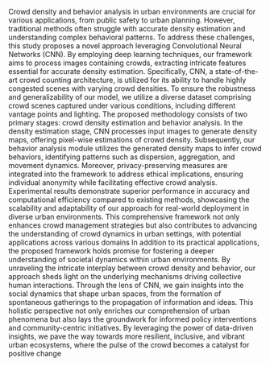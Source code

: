 Crowd density and behavior analysis in urban environments are crucial for various applications, from public 
safety to urban planning. However, traditional methods often struggle with accurate density estimation and 
understanding complex behavioral patterns. To address these challenges, this study proposes a novel approach 
leveraging Convolutional Neural Networks (CNN). By employing deep learning techniques, our framework aims 
to process images containing crowds, extracting intricate features essential for accurate density estimation. 
Specifically, CNN, a state-of-the-art crowd counting architecture, is utilized for its ability to handle highly 
congested scenes with varying crowd densities. To ensure the robustness and generalizability of our model, we 
utilize a diverse dataset comprising crowd scenes captured under various conditions, including different vantage 
points and lighting.
The proposed methodology consists of two primary stages: crowd density estimation and behavior analysis. In 
the density estimation stage, CNN processes input images to generate density maps, offering pixel-wise 
estimations of crowd density. Subsequently, our behavior analysis module utilizes the generated density maps to 
infer crowd behaviors, identifying patterns such as dispersion, aggregation, and movement dynamics. Moreover, 
privacy-preserving measures are integrated into the framework to address ethical implications, ensuring 
individual anonymity while facilitating effective crowd analysis. Experimental results demonstrate superior 
performance in accuracy and computational efficiency compared to existing methods, showcasing the scalability 
and adaptability of our approach for real-world deployment in diverse urban environments. This comprehensive 
framework not only enhances crowd management strategies but also contributes to advancing the understanding 
of crowd dynamics in urban settings, with potential applications across various domains
In addition to its practical applications, the proposed framework holds promise for fostering a deeper 
understanding of societal dynamics within urban environments. By unraveling the intricate interplay between 
crowd density and behavior, our approach sheds light on the underlying mechanisms driving collective human 
interactions. Through the lens of CNN, we gain insights into the social dynamics that shape urban spaces, from 
the formation of spontaneous gatherings to the propagation of information and ideas. This holistic perspective not 
only enriches our comprehension of urban phenomena but also lays the groundwork for informed policy 
interventions and community-centric initiatives. By leveraging the power of data-driven insights, we pave the 
way towards more resilient, inclusive, and vibrant urban ecosystems, where the pulse of the crowd becomes a 
catalyst for positive change
